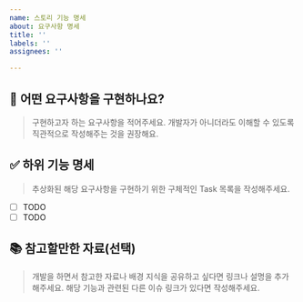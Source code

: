 ```yaml
---
name: 스토리 기능 명세
about: 요구사항 명세
title: ''
labels: ''
assignees: ''

---
```


## 🤔 어떤 요구사항을 구현하나요?

> 구현하고자 하는 요구사항을 적어주세요. 개발자가 아니더라도 이해할 수 있도록 직관적으로 작성해주는 것을 권장해요.

## ✅ 하위 기능 명세

> 추상화된 해당 요구사항을 구현하기 위한 구체적인 Task 목록을 작성해주세요.
- [ ] TODO
- [ ] TODO

## 📚 참고할만한 자료(선택)
> 개발을 하면서 참고한 자료나 배경 지식을 공유하고 싶다면 링크나 설명을 추가해주세요.
> 해당 기능과 관련된 다른 이슈 링크가 있다면 작성해주세요.
